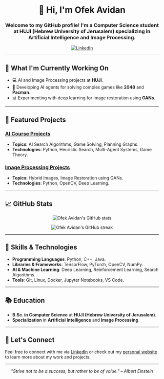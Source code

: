 <h1 align="center">👋 Hi, I'm Ofek Avidan</h1>

<h3 align="center">Welcome to my GitHub profile! I'm a Computer Science student at HUJI (Hebrew University of Jerusalem) specializing in Artificial Intelligence and Image Processing.</h3>

<p align="center">
  <a href="https://www.linkedin.com/in/ofekavidan/">
    <img alt="LinkedIn" src="https://img.shields.io/badge/LinkedIn-Ofek%20Avidan-blue?style=for-the-badge&logo=linkedin">
  </a>
</p>

---

<h2>🔭 What I'm Currently Working On</h2>

- 💻 AI and Image Processing projects at **HUJI**.
- 🤖 Developing AI agents for solving complex games like **2048** and **Pacman**.
- 📊 Experimenting with deep learning for image restoration using **GANs**.

---

<h2>🌟 Featured Projects</h2>

### [AI Course Projects](https://github.com/your-username/AI-Course-Projects)
- **Topics**: AI Search Algorithms, Game Solving, Planning Graphs.
- **Technologies**: Python, Heuristic Search, Multi-Agent Systems, Game Theory.

### [Image Processing Projects](https://github.com/your-username/Image-Processing)
- **Topics**: Hybrid Images, Image Restoration using GANs.
- **Technologies**: Python, OpenCV, Deep Learning.

---

<h2>📈 GitHub Stats</h2>

<p align="center">
  <img src="https://github-readme-stats.vercel.app/api?username=your-username&show_icons=true&theme=radical" alt="Ofek Avidan's GitHub stats" />
</p>

<p align="center">
  <img src="https://github-readme-streak-stats.herokuapp.com/?user=your-username&theme=radical" alt="Ofek Avidan's GitHub streak" />
</p>

---

<h2>🚀 Skills & Technologies</h2>

- **Programming Languages**: Python, C++, Java.
- **Libraries & Frameworks**: TensorFlow, PyTorch, OpenCV, NumPy.
- **AI & Machine Learning**: Deep Learning, Reinforcement Learning, Search Algorithms.
- **Tools**: Git, Linux, Docker, Jupyter Notebooks, VS Code.

---

<h2>📚 Education</h2>

- **B.Sc. in Computer Science** at **HUJI (Hebrew University of Jerusalem)**.
- **Specialization** in **Artificial Intelligence** and **Image Processing**.

---

<h2>💬 Let's Connect</h2>

Feel free to connect with me via [LinkedIn](https://www.linkedin.com/in/ofek-avidan/) or check out my [personal website](https://ofek-avidan.com) to learn more about my work and projects.

---

<p align="center">
  <i>"Strive not to be a success, but rather to be of value." – Albert Einstein</i>
</p>
